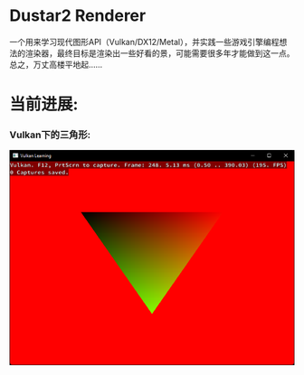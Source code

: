 # Dustar2 Renderer

一个用来学习现代图形API（Vulkan/DX12/Metal），并实践一些游戏引擎编程想法的渲染器，最终目标是渲染出一些好看的景，可能需要很多年才能做到这一点。总之，万丈高楼平地起……

# 当前进展:
### Vulkan下的三角形:
![Vulkan Triangle](Resources/Images/HelloWorld.png)
